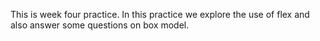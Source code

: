 This is week four practice. In this practice we explore the use of flex and also answer some questions on box model. 
